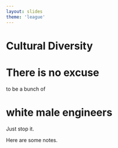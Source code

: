 ```yaml
---
layout: slides
theme: 'league'
---
```


# Cultural Diversity

# There is no excuse

to be a bunch of

# white male engineers

Just stop it.

<aside class="notes">Here are some notes.</aside>
